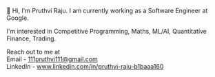 👋 Hi, I'm Pruthvi Raju. I am currently working as a Software Engineer at Google.

I'm interested in Competitive Programming, Maths, ML/AI, Quantitative Finance, Trading.

Reach out to me at  
Email - 111pruthvi111@gmail.com  
LinkedIn - www.linkedin.com/in/pruthvi-raju-b1baaa160
